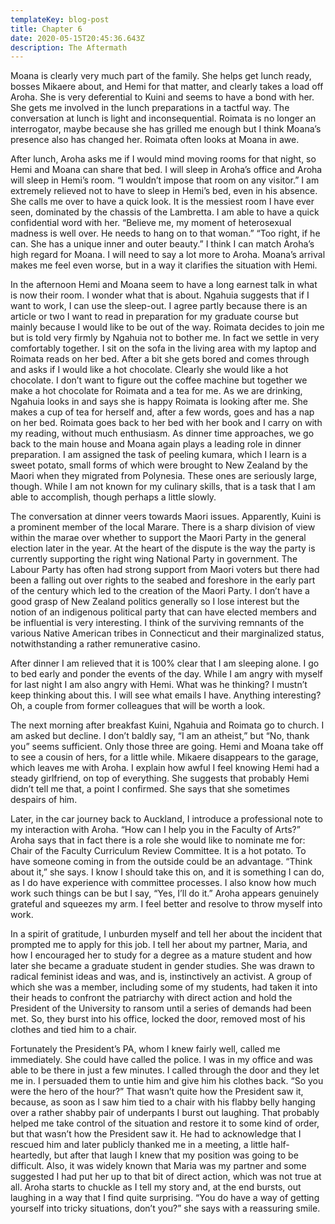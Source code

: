 ```yaml
---
templateKey: blog-post
title: Chapter 6
date: 2020-05-15T20:45:36.643Z
description: The Aftermath
---
```

Moana is clearly very much part of the family. She helps get lunch ready, bosses Mikaere about, and Hemi for that matter, and clearly takes a load off Aroha. She is very deferential to Kuini and seems to have a bond with her. She gets me involved in the lunch preparations in a tactful way. The conversation at lunch is light and inconsequential. Roimata is no longer an interrogator, maybe because she has grilled me enough but I think Moana’s presence also has changed her. Roimata often looks at Moana in awe.



After lunch, Aroha asks me if I would mind moving rooms for that night, so Hemi and Moana can share that bed. I will sleep in Aroha’s office and Aroha will sleep in Hemi’s room. “I wouldn’t impose that room on any visitor.” I am extremely relieved not to have to sleep in Hemi’s bed, even in his absence. She calls me over to have a quick look. It is the messiest room I have ever seen, dominated by the chassis of the Lambretta. I am able to have a quick confidential word with her. “Believe me, my moment of heterosexual madness is well over. He needs to hang on to that woman.” “Too right, if he can. She has a unique inner and outer beauty.” I think I can match Aroha’s high regard for Moana. I will need to say a lot more to Aroha. Moana’s arrival makes me feel even worse, but in a way it clarifies the situation with Hemi.



In the afternoon Hemi and Moana seem to have a long earnest talk in what is now their room. I wonder what that is about. Ngahuia suggests that if I want to work, I can use the sleep-out. I agree partly because there is an article or two I want to read in preparation for my graduate course but mainly because I would like to be out of the way. Roimata decides to join me but is told very firmly by Ngahuia not to bother me. In fact we settle in very comfortably together. I sit on the sofa in the living area with my laptop and Roimata reads on her bed. After a bit she gets bored and comes through and asks if I would like a hot chocolate. Clearly she would like a hot chocolate. I don’t want to figure out the coffee machine but together we make a hot chocolate for Roimata and a tea for me. As we are drinking, Ngahuia looks in and says she is happy Roimata is looking after me. She makes a cup of tea for herself and, after a few words, goes and has a nap on her bed. Roimata goes back to her bed with her book and I carry on with my reading, without much enthusiasm. As dinner time approaches, we go back to the main house and Moana again plays a leading role in dinner preparation. I am assigned the task of peeling kumara, which I learn is a sweet potato, small forms of which were brought to New Zealand by the Maori when they migrated from Polynesia. These ones are seriously large, though. While I am not known for my culinary skills, that is a task that I am able to accomplish, though perhaps a little slowly.



The conversation at dinner veers towards Maori issues. Apparently, Kuini is a prominent member of the local Marare. There is a sharp division of view within the marae over whether to support the Maori Party in the general election later in the year. At the heart of the dispute is the way the party is currently supporting the right wing National Party in government. The Labour Party has often had strong support from Maori voters but there had been a falling out over rights to the seabed and foreshore in the early part of the century which led to the creation of the Maori Party. I don’t have a good grasp of New Zealand politics generally so I lose interest but the notion of an indigenous political party that can have elected members and be influential is very interesting. I think of the surviving remnants of the various Native American tribes in Connecticut and their marginalized status, notwithstanding a rather remunerative casino.



After dinner I am relieved that it is 100% clear that I am sleeping alone. I go to bed early and ponder the events of the day. While I am angry with myself for last night I am also angry with Hemi. What was he thinking? I mustn’t keep thinking about this. I will see what emails I have. Anything interesting? Oh, a couple from former colleagues that will be worth a look.



The next morning after breakfast Kuini, Ngahuia and Roimata go to church. I am asked but decline. I don’t baldly say, “I am an atheist,” but “No, thank you” seems sufficient. Only those three are going. Hemi and Moana take off to see a cousin of hers, for a little while. Mikaere disappears to the garage, which leaves me with Aroha. I explain how awful I feel knowing Hemi had a steady girlfriend, on top of everything. She suggests that probably Hemi didn’t tell me that, a point I confirmed. She says that she sometimes despairs of him.



Later, in the car journey back to Auckland, I introduce a professional note to my interaction with Aroha. “How can I help you in the Faculty of Arts?” Aroha says that in fact there is a role she would like to nominate me for: Chair of the Faculty Curriculum Review Committee. It is a hot potato. To have someone coming in from the outside could be an advantage. “Think about it,” she says. I know I should take this on, and it is something I can do, as I do have experience with committee processes. I also know how much work such things can be but I say, “Yes, I’ll do it.” Aroha appears genuinely grateful and squeezes my arm. I feel better and resolve to throw myself into work.



In a spirit of gratitude, I unburden myself and tell her about the incident that prompted me to apply for this job. I tell her about my partner, Maria, and how I encouraged her to study for a degree as a mature student and how later she became a graduate student in gender studies. She was drawn to radical feminist ideas and was, and is, instinctively an activist. A group of which she was a member, including some of my students, had taken it into their heads to confront the patriarchy with direct action and hold the President of the University to ransom until a series of demands had been met. So, they burst into his office, locked the door, removed most of his clothes and tied him to a chair.



Fortunately the President’s PA, whom I knew fairly well, called me immediately. She could have called the police. I was in my office and was able to be there in just a few minutes. I called through the door and they let me in. I persuaded them to untie him and give him his clothes back. “So you were the hero of the hour?” That wasn’t quite how the President saw it, because, as soon as I saw him tied to a chair with his flabby belly hanging over a rather shabby pair of underpants I burst out laughing. That probably helped me take control of the situation and restore it to some kind of order, but that wasn’t how the President saw it. He had to acknowledge that I rescued him and later publicly thanked me in a meeting, a little half-heartedly, but after that laugh I knew that my position was going to be difficult. Also, it was widely known that Maria was my partner and some suggested I had put her up to that bit of direct action, which was not true at all. Aroha starts to chuckle as I tell my story and, at the end bursts, out laughing in a way that I find quite surprising. “You do have a way of getting yourself into tricky situations, don’t you?” she says with a reassuring smile.